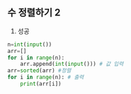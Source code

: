 ## 수 정렬하기 2

1. 성공

```python
n=int(input())
arr=[]
for i in range(n):
    arr.append(int(input())) # 값 입력 
arr=sorted(arr) #정렬
for i in range(n): # 출력
    print(arr[i])
```

